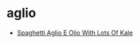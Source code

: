 # aglio

 * [Spaghetti Aglio E Olio With Lots Of Kale](index/s/spaghetti-aglio-e-olio-with-lots-of-kale.json)
